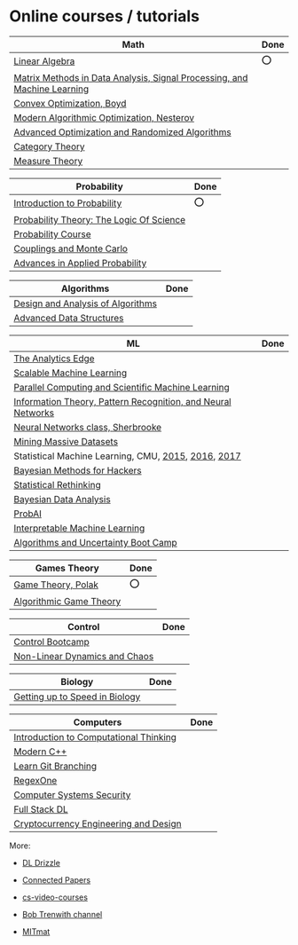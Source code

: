 # Online courses / tutorials

| Math | Done |
| ---- | ---- |
|[Linear Algebra](https://ocw.mit.edu/courses/mathematics/18-06sc-linear-algebra-fall-2011/)| :o: |
|[Matrix Methods in Data Analysis, Signal Processing, and Machine Learning](https://ocw.mit.edu/courses/mathematics/18-065-matrix-methods-in-data-analysis-signal-processing-and-machine-learning-spring-2018/)| |
|[Convex Optimization, Boyd](https://www.youtube.com/playlist?list=PL3940DD956CDF0622)| |
|[Modern Algorithmic Optimization, Nesterov](https://www.youtube.com/playlist?list=PLEqoHzpnmTfAoUDqnmMly-KgyJ6ZM_axf)| |
|[Advanced Optimization and Randomized Algorithms](https://www.youtube.com/channel/UCoYvVAiH3M5uvzhcaYajEtg/playlists)| |
|[Category Theory](https://www.youtube.com/playlist?list=PLbgaMIhjbmEnaH_LTkxLI7FMa2HsnawM_)| |
|[Measure Theory](https://www.youtube.com/playlist?list=PLBh2i93oe2qvMVqAzsX1Kuv6-4fjazZ8j)| |


| Probability | Done |
| ----------- | ---- |
|[Introduction to Probability](https://ocw.mit.edu/resources/res-6-012-introduction-to-probability-spring-2018/index.htm)| :o: |
|[Probability Theory: The Logic Of Science](http://www-biba.inrialpes.fr/Jaynes/prob.html)| |
|[Probability Course](https://www.probabilitycourse.com/)| |
|[Couplings and Monte Carlo](https://sites.google.com/site/pierrejacob/cmclectures)| |
|[Advances in Applied Probability](https://www.youtube.com/playlist?list=PL04QVxpjcnjg_94pKWf8WHFUCdjVAUHp3)| |


| Algorithms | Done |
| ---------- | ---- |
|[Design and Analysis of Algorithms](https://www.youtube.com/playlist?list=PLUl4u3cNGP6317WaSNfmCvGym2ucw3oGp)| |
|[Advanced Data Structures](https://ocw.mit.edu/courses/electrical-engineering-and-computer-science/6-851-advanced-data-structures-spring-2012/index.htm)| |


| ML | Done |
| -- | ---- |
|[The Analytics Edge](https://www.youtube.com/playlist?list=PLUl4u3cNGP61Q_FSXJUGkDJs1SMj5teGq)| |
|[Scalable Machine Learning](http://alex.smola.org/teaching/berkeley2012/index.html)| |
|[Parallel Computing and Scientific Machine Learning](https://github.com/mitmath/18337)| |
|[Information Theory, Pattern Recognition, and Neural Networks](https://www.youtube.com/playlist?list=PLruBu5BI5n4aFpG32iMbdWoRVAA-Vcso6)| |
|[Neural Networks class, Sherbrooke](http://info.usherbrooke.ca/hlarochelle/neural_networks/content.html)| |
|[Mining Massive Datasets](https://www.youtube.com/playlist?list=PLLssT5z_DsK9JDLcT8T62VtzwyW9LNepV)| |
|Statistical Machine Learning, CMU, [2015](https://www.youtube.com/playlist?list=PLjbUi5mgii6BWEUZf7He6nowWvGne_Y8r), [2016](https://www.youtube.com/playlist?list=PLTB9VQq8WiaCBK2XrtYn5t9uuPdsNm7YE), [2017](https://www.youtube.com/playlist?list=PLjbUi5mgii6B7A0nM74zHTOVQtTC9DaCv)| |
|[Bayesian Methods for Hackers](https://github.com/CamDavidsonPilon/Probabilistic-Programming-and-Bayesian-Methods-for-Hackers)| |
|[Statistical Rethinking](https://github.com/rmcelreath/statrethinking_winter2019)| |
|[Bayesian Data Analysis](https://github.com/avehtari/BDA_course_Aalto)| |
|[ProbAI](https://www.youtube.com/playlist?list=PLRy-VW__9hV8s--JkHXZvnd26KgjRP2ik)| |
|[Interpretable Machine Learning](https://christophm.github.io/interpretable-ml-book/index.html)| |
|[Algorithms and Uncertainty Boot Camp](https://www.youtube.com/playlist?list=PLgKuh-lKre13oPPxPVXRBWMyTS3ul1y2A)| |


| Games Theory | Done |
| ------------ | ---- |
|[Game Theory, Polak](https://www.youtube.com/playlist?list=PL6EF60E1027E1A10B)| :o: |
|[Algorithmic Game Theory](http://timroughgarden.org/f13/f13.html)| |


| Control | Done |
| ------- | ---- |
|[Control Bootcamp](https://www.youtube.com/playlist?list=PLMrJAkhIeNNR20Mz-VpzgfQs5zrYi085m)| |
|[Non-Linear Dynamics and Chaos](https://www.youtube.com/playlist?list=PL_onPhFCkVQgE_zizXouYPiuaLxQ8cu5O)| |

| Biology | Done |
| ------- | ---- |
|[Getting up to Speed in Biology](https://openlearninglibrary.mit.edu/courses/course-v1:OCW+Pre-7.01+1T2020/)| |


| Computers | Done |
| --------- | ---- |
|[Introduction to Computational Thinking](https://computationalthinking.mit.edu/Fall20/)| |
|[Modern C++](https://www.youtube.com/playlist?list=PLgnQpQtFTOGR50iIOtO36nK6aNPtVq98C)| |
|[Learn Git Branching](https://learngitbranching.js.org/)| |
|[RegexOne](https://regexone.com/)| |
|[Computer Systems Security](https://ocw.mit.edu/courses/electrical-engineering-and-computer-science/6-858-computer-systems-security-fall-2014/)| |
|[Full Stack DL](https://fullstackdeeplearning.com/)| |
|[Cryptocurrency Engineering and Design](https://ocw.mit.edu/courses/media-arts-and-sciences/mas-s62-cryptocurrency-engineering-and-design-spring-2018/index.htm)| |

More:

* [DL Drizzle](https://github.com/kmario23/deep-learning-drizzle)

* [Connected Papers](https://www.connectedpapers.com/)

* [cs-video-courses](https://github.com/Developer-Y/cs-video-courses)

* [Bob Trenwith channel](https://www.youtube.com/channel/UCpviBv-De2_oeuSU_b968BQ)

* [MITmat](https://github.com/mitmath)
